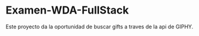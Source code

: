 # Examen-WDA-FullStack

Este proyecto da la oportunidad de buscar gifts a traves de la api de GIPHY.
